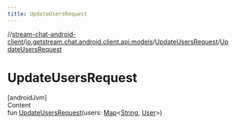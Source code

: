 ```yaml
---
title: UpdateUsersRequest
---
```

//[stream-chat-android-client](../../../index.md)/[io.getstream.chat.android.client.api.models](../index.md)/[UpdateUsersRequest](index.md)/[UpdateUsersRequest](UpdateUsersRequest.md)



# UpdateUsersRequest  
[androidJvm]  
Content  
fun [UpdateUsersRequest](UpdateUsersRequest.md)(users: [Map](https://kotlinlang.org/api/latest/jvm/stdlib/kotlin.collections/-map/index.html)&lt;[String](https://kotlinlang.org/api/latest/jvm/stdlib/kotlin/-string/index.html), [User](../../io.getstream.chat.android.client.models/User/index.md)&gt;)  



